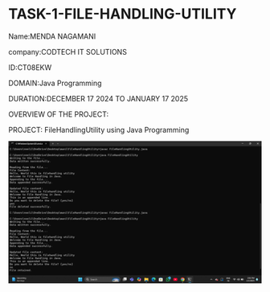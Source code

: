 # TASK-1-FILE-HANDLING-UTILITY
Name:MENDA NAGAMANI

company:CODTECH IT SOLUTIONS

ID:CT08EKW

DOMAIN:Java Programming

DURATION:DECEMBER 17 2024 TO JANUARY 17 2025

OVERVIEW OF THE PROJECT:

PROJECT: FileHandlingUtility using Java Programming

![image alt](https://github.com/NagamaniMenda/TASK-1-FILE-HANDLING-UTILITY/blob/459140f1bd331f935a4ca034f1b2e34dbc22659a/FileHandlingUtlity.png)
